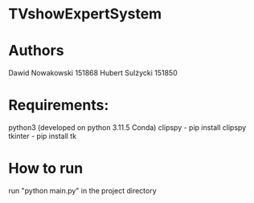 # TVshowExpertSystem

# Authors
Dawid Nowakowski 151868
Hubert Sulżycki 151850

# Requirements:
python3 (developed on python 3.11.5 Conda)
clipspy - pip install clipspy
tkinter - pip install tk

# How to run
run "python main.py" in the project directory
